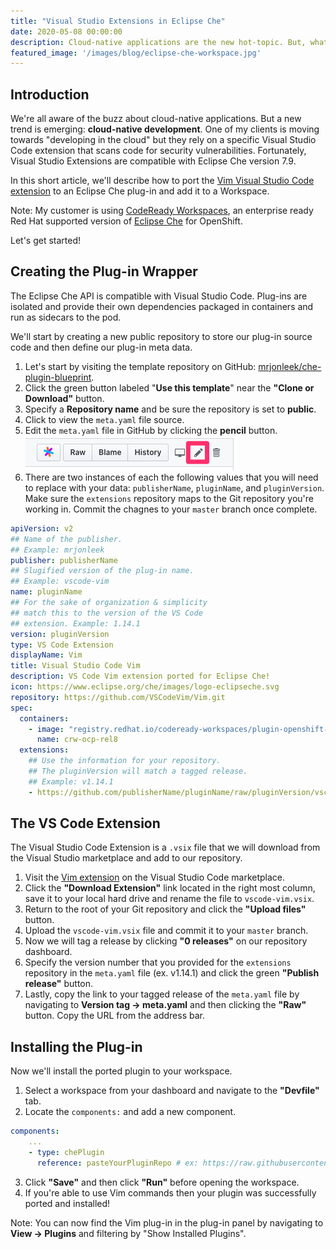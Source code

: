 ```yaml
---
title: "Visual Studio Extensions in Eclipse Che"
date: 2020-05-08 00:00:00
description: Cloud-native applications are the new hot-topic. But, what about cloud-native development? One of my clients moving towards "developing in the cloud" using CodeReady Workspaces, Red Hat's productized version of Eclipse Che, and they needed a Visual Studio Code extension. Here's how we got it working for them.
featured_image: '/images/blog/eclipse-che-workspace.jpg'
---
```


## Introduction

We're all aware of the buzz about cloud-native applications. But a new trend is emerging: **cloud-native development**. One of my clients is moving towards "developing in the cloud" but they rely on a specific Visual Studio Code extension that scans code for security vulnerabilities. Fortunately, Visual Studio Extensions are compatible with Eclipse Che version 7.9.

In this short article, we'll describe how to port the [Vim Visual Studio Code extension][1] to an Eclipse Che plug-in and add it to a Workspace.

Note: My customer is using [CodeReady Workspaces][2], an enterprise ready Red Hat supported version of [Eclipse Che][3] for OpenShift.

Let's get started!

## Creating the Plug-in Wrapper

The Eclipse Che API is compatible with Visual Studio Code. Plug-ins are isolated and provide their own dependencies packaged in containers and run as sidecars to the pod.

We'll start by creating a new public repository to store our plug-in source code and then define our plug-in meta data.

1.  Let's start by visiting the template repository on GitHub: [mrjonleek/che-plugin-blueprint][4].
2.  Click the green button labeled "**Use this template**" near the **"Clone or Download"** button.
3.  Specify a **Repository name** and be sure the repository is set to **public**.
4.  Click to view the `meta.yaml` file source.
5.  Edit the `meta.yaml` file in GitHub by clicking the **pencil** button. ![git-edit](/images/blog/git-edit.png)
6.  There are two instances of each the following values that you will need to replace with your data: `publisherName`, `pluginName`, and `pluginVersion`. Make sure the `extensions` repository maps to the Git repository you're working in. Commit the chagnes to your `master` branch once complete.

```yaml
apiVersion: v2
## Name of the publisher.
## Example: mrjonleek
publisher: publisherName
## Slugified version of the plug-in name.
## Example: vscode-vim
name: pluginName
## For the sake of organization & simplicity
## match this to the version of the VS Code
## extension. Example: 1.14.1
version: pluginVersion
type: VS Code Extension
displayName: Vim
title: Visual Studio Code Vim
description: VS Code Vim extension ported for Eclipse Che!
icon: https://www.eclipse.org/che/images/logo-eclipseche.svg
repository: https://github.com/VSCodeVim/Vim.git
spec:
  containers:
    - image: "registry.redhat.io/codeready-workspaces/plugin-openshift-rhel8"
      name: crw-ocp-rel8
  extensions:
    ## Use the information for your repository.
    ## The pluginVersion will match a tagged release.
    ## Example: v1.14.1
    - https://github.com/publisherName/pluginName/raw/pluginVersion/vscode-vim.vsix
```

## The VS Code Extension

The Visual Studio Code Extension is a `.vsix` file that we will download from the Visual Studio marketplace and add to our repository.

1.  Visit the [Vim extension][5] on the Visual Studio Code marketplace.
2.  Click the **"Download Extension"** link located in the right most column, save it to your local hard drive and rename the file to `vscode-vim.vsix`.
3.  Return to the root of your Git repository and click the **"Upload files"** button.
4.  Upload the `vscode-vim.vsix` file and commit it to your `master` branch.
5.  Now we will tag a release by clicking **"0 releases"** on our repository dashboard.
6.  Specify the version number that you provided for the `extensions` repository in the `meta.yaml` file (ex. v1.14.1) and click the green **"Publish release"** button.
7.  Lastly, copy the link to your tagged release of the `meta.yaml` file by navigating to **Version tag → meta.yaml** and then clicking the **"Raw"** button. Copy the URL from the address bar.

## Installing the Plug-in

Now we'll install the ported plugin to your workspace.

1.  Select a workspace from your dashboard and navigate to the **"Devfile"** tab.
2.  Locate the `components:` and add a new component.

```yaml
components:
    ...
    - type: chePlugin
      reference: pasteYourPluginRepo # ex: https://raw.githubusercontent.com/readyhat/che-plugin-vim/v1.14.1/meta.yaml
```
3.  Click **"Save"** and then click **"Run"** before opening the workspace.
4.  If you're able to use Vim commands then your plugin was successfully ported and installed!

Note: You can now find the Vim plug-in in the plug-in panel by navigating to **View → Plugins** and filtering by "Show Installed Plugins".

[1]: https://marketplace.visualstudio.com/items?itemName=vscodevim.vim
[2]: https://www.redhat.com/en/technologies/jboss-middleware/codeready-workspaces
[3]: https://www.eclipse.org/che/
[4]: https://github.com/mrjonleek/che-plugin-blueprint
[5]: https://marketplace.visualstudio.com/items?itemName=vscodevim.vim
